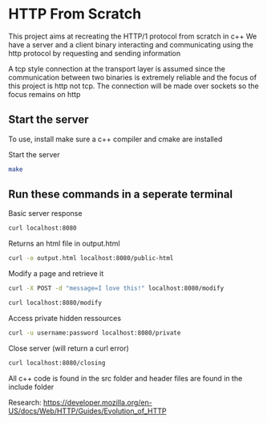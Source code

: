 # HTTP From Scratch

This project aims at recreating the HTTP/1 protocol from scratch in c++
We have a server and a client binary interacting and communicating using the http protocol by requesting and sending information


A tcp style connection at the transport layer is assumed since the communication between two binaries is extremely reliable and the focus of this project is http not tcp.
The connection will be made over sockets so the focus remains on http



## Start the server
To use, install make sure a c++ compiler and cmake are installed

Start the server
```bash
make
```


## Run these commands in a seperate terminal

Basic server response
```bash
curl localhost:8080
```

Returns an html file in output.html
```bash
curl -o output.html localhost:8080/public-html
```

Modify a page and retrieve it
```bash
curl -X POST -d "message=I love this!" localhost:8080/modify
```
```bash
curl localhost:8080/modify
```

Access private hidden ressources
```bash
curl -u username:password localhost:8080/private
```

Close server (will return a curl error)
```bash
curl localhost:8080/closing
```


All c++ code is found in the src folder and header files are found in the include folder

Research: https://developer.mozilla.org/en-US/docs/Web/HTTP/Guides/Evolution_of_HTTP